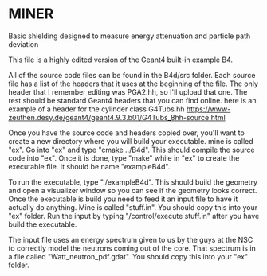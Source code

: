 # MINER
Basic shielding designed to measure energy attenuation and particle path deviation

This file is a highly edited version of the Geant4 built-in example B4. 

All of the source code files can be found in the B4d/src folder. Each source file has a list of the headers that it uses at the beginning of the file. The only header that I remember editing was PGA2.hh, so I'll upload that one. The rest should be standard Geant4 headers that you can find online. here is an example of a header for the cylinder class G4Tubs.hh https://www-zeuthen.desy.de/geant4/geant4.9.3.b01/G4Tubs_8hh-source.html

Once you have the source code and headers copied over, you'll want to create a new directory where you will build your executable. mine is called "ex". Go into "ex" and type "cmake ../B4d". This should compile the source code into "ex". Once it is done, type "make" while in "ex" to create the executable file. It should be name "exampleB4d". 

To run the executable, type "./exampleB4d". This should build the geometry and open a visualizer window so you can see if the geometry looks correct. Once the executable is build you need to feed it an input file to have it actually do anything. Mine is called "stuff.in". You should copy this into your "ex" folder. Run the input by typing "/control/execute stuff.in" after you have build the executable. 

The input file uses an energy spectrum given to us by the guys at the NSC to correctly model the neutrons coming out of the core. That spectrum is in a file called "Watt_neutron_pdf.gdat". You should copy this into your "ex" folder.
